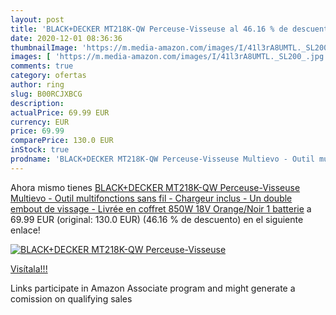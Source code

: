 ```yaml
---
layout: post
title: 'BLACK+DECKER MT218K-QW Perceuse-Visseuse al 46.16 % de descuento'
date: 2020-12-01 08:36:36
thumbnailImage: 'https://m.media-amazon.com/images/I/41l3rA8UMTL._SL200_.jpg'
images: [ 'https://m.media-amazon.com/images/I/41l3rA8UMTL._SL200_.jpg' ]
comments: true
category: ofertas
author: ring
slug: B00RCJXBCG
description:
actualPrice: 69.99 EUR
currency: EUR
price: 69.99
comparePrice: 130.0 EUR
inStock: true
prodname: 'BLACK+DECKER MT218K-QW Perceuse-Visseuse Multievo - Outil multifonctions sans fil - Chargeur inclus - Un double embout de vissage - Livrée en coffret 850W  18V  Orange/Noir  1 batterie'
---
```


Ahora mismo tienes [BLACK+DECKER MT218K-QW Perceuse-Visseuse Multievo - Outil multifonctions sans fil - Chargeur inclus - Un double embout de vissage - Livrée en coffret 850W  18V  Orange/Noir  1 batterie](https://www.amazon.fr/dp/B00RCJXBCG/?tag=tolees0d-21) a 69.99 EUR (original: 130.0 EUR) (46.16 %  de descuento) en el siguiente enlace!

[![BLACK+DECKER MT218K-QW Perceuse-Visseuse](https://m.media-amazon.com/images/I/41l3rA8UMTL._SL200_.jpg)](https://www.amazon.fr/dp/B00RCJXBCG/?tag=tolees0d-21)

[Visítala!!!](https://www.amazon.fr/dp/B00RCJXBCG/?tag=tolees0d-21)

Links participate in Amazon Associate program and might generate a comission on qualifying sales

